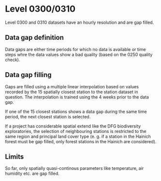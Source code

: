 # Level 0300/0310 #
Level 0300 and 0310 datasets have an hourly resolution and are gap filled.

## Data gap definition ##
Data gaps are either time periods for which no data is available or time steps whre the data values show a bad quality (based on the 0250 quality check).

## Data gap filling ##
Gaps are filled using a multiple linear interpolation based on values recorded by the 15 spatially closest station to the station dataset in question. The interpolation is trained using the 4 weeks prior to the data gap.

If one of the 15 closest stations shows a data gap during the same time period, the next closest station is selected.

If a project has considerable spatial extend like the DFG biodiversity exploratories, the selection of neighbouring stations is restricted to the same region and principal land cover type (e. g. if a station in the Hainich forest must be gap filled, only forest stations in the Hainich are considered).

## Limits ##
So far, only spatially quasi-continous parameters like temperature, air humidity etc. are gap filled.